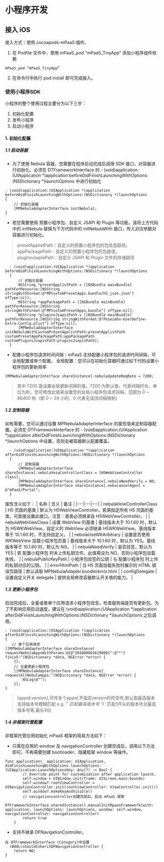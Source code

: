 # 小程序开发

## 接入 iOS

接入方式：使用 cocoapods-mPaaS 插件。
1. 在 Podfile 文件中，使用 mPaaS_pod "mPaaS_TinyApp" 添加小程序组件依赖

```
mPaaS_pod “mPaaS_TinyApp”
```

2. 在命令行中执行 pod install 即可完成接入。

### 使用小程序SDK
小程序的整个使用过程主要分为以下三步：
1. 初始化配置
2. 发布小程序
3. 启动小程序

#### 1. 初始化配置
##### 1.1 启动容器

- 为了使用 Nebula 容器，您需要在程序启动完成后调用 SDK 接口，对容器进行初始化。必须在 DTFrameworkInterface 的 - (void)application:(UIApplication *)application beforeDidFinishLaunchingWithOptions:(NSDictionary *)launchOptions 中进行初始化

```
- (void)application:(UIApplication *)application beforeDidFinishLaunchingWithOptions:(NSDictionary *)launchOptions
{
    // 初始化容器
    [MPNebulaAdapterInterface initNebula];
}
```
- 若您需要使用 预置小程序包、自定义 JSAPI 和 Plugin 等功能，请将上方代码中的 initNebula 替换为下方代码中的 initNebulaWith 接口，传入对应参数对容器进行初始化。

> presetApplistPath：自定义的预置小程序包的包信息路径。<br>
> appPackagePath：自定义的预置小程序包的包路径。<br>
> pluginsJsapisPath：自定义 JSAPI 和 Plugin 文件的存储路径


```
  - (void)application:(UIApplication *)application beforeDidFinishLaunchingWithOptions:(NSDictionary *)launchOptions
  {
      // 初始化容器
      NSString *presetApplistPath = [[NSBundle mainBundle] pathForResource:[NSString stringWithFormat:@"MPCustomPresetApps.bundle/h5_json.json"] ofType:nil];
      NSString *appPackagePath = [[NSBundle mainBundle] pathForResource:[NSString stringWithFormat:@"MPCustomPresetApps.bundle"] ofType:nil];
      NSString *pluginsJsapisPath = [[NSBundle mainBundle] pathForResource:[NSString stringWithFormat:@"Poseidon-UserDefine-Extra-Config.plist"] ofType:nil];
      [MPNebulaAdapterInterface initNebulaWithCustomPresetApplistPath:presetApplistPath customPresetAppPackagePath:appPackagePath customPluginsJsapisPath:pluginsJsapisPath];
  }
```
- 配置小程序包请求时间间隔：mPaaS 支持配置小程序包的请求时间间隔，可全局配置或单个配置。
全局配置：您可以在初始化容器时通过如下代码设置⼩程序包的更新频率

```
[MPNebulaAdapterInterface shareInstance].nebulaUpdateReqRate = 7200;
```
> 其中 7200 是设置全局更新间隔的值，7200 为默认值，代表间隔时长，单位为秒，您可修改此值来设置您的全局小程序包请求间隔，范围为 0 ~ 86400 秒（即 0 ~ 24 小时，0 代表无请求间隔限制）

##### 1.2 定制容器
如有需要，您可以通过设置 MPNebulaAdapterInterface 的属性值来定制容器配置。必须在 DTFrameworkInterface 的 - (void)application:(UIApplication *)application afterDidFinishLaunchingWithOptions:(NSDictionary *)launchOptions 中设置，否则会被容器默认配置覆盖。

```
  - (void)application:(UIApplication *)application afterDidFinishLaunchingWithOptions:(NSDictionary *)launchOptions
  {
      // 定制容器
      [MPNebulaAdapterInterface shareInstance].nebulaVeiwControllerClass = [H5WebViewController class];
      [MPNebulaAdapterInterface shareInstance].nebulaNeedVerify = NO;
      [MPNebulaAdapterInterface shareInstance].nebulaUserAgent = @"mPaaS/Portal";
  }
```
属性含义如下：
| 名称  | 含义  | 备注  |
|---|---|---|
| nebulaVeiwControllerClass  | H5 页面的基类  | 默认为 H5WebViewController。若需指定所有 H5 页面的基类，可直接设置此接口。注意：基类必须继承自 H5WebViewController。  |
| nebulaWebViewClass  | 设置 WebView 的基类  | 基线版本大于 10.1.60 时，默认为 H5WKWebView。自定义的 WebView 必须继承 H5WKWebView。基线版本等于 10.1.60 时，不支持自定义。  |
|  nebulaUseWKArbitrary |  设置是否使用 WKWebView 加载小程序包页面 | 基线版本大于 10.1.60 时，默认为 YES。基线版本等于 10.1.60 时，默认为 NO。  |
| nebulaNeedVerify  | 是否验签，默认为 YES  |  若 配置小程序包 时未上传私钥文件，此值需设为 NO，否则小程序包加载失败。 |
| nebulaPublicKeyPath  |  小程序包验签的公钥 |  与 配置小程序包 时上传的私钥对应的公钥。 |
|  errorHtmlPath |  当 H5 页面加载失败时展示的 HTML 错误页路径 | 默认读取 MPNebulaAdapter.bundle/error.html  |
| configDelegate  | 设置自定义开关 delegate  | 提供全局修改容器默认开关值的能力。  |

##### 1.3 更新小程序包
启动完成后，全量或者单个应用请求小程序包信息，检查服务端是否有更新包。为了不影响应用启动速度，建议在 (void)application:(UIApplication \*)application afterDidFinishLaunchingWithOptions:(NSDictionary \*)launchOptions 之后调用。

```
- (void)application:(UIApplication *)application afterDidFinishLaunchingWithOptions:(NSDictionary *)launchOptions
{
   // 单个应用请求
[[MPNebulaAdapterInterface shareInstance] requestNebulaAppsWithParams:@{@"2018080616290001":@"*"} finish:^(NSDictionary *data, NSError *error) {
    }];
    // 全量更新小程序包
    [[MPNebulaAdapterInterface shareInstance] requestAllNebulaApps:^(NSDictionary *data, NSError *error) {
        NSLog(@"");
    }];
}
```

> {appid:version},可传多个appid,不指定version时传空传,默认取最高版本 <br>
 支持版本号模糊匹配 e.g. '*' 匹配最高版本号 '1.*' 匹配1开头的版本号总最高版本号等,最长4位

##### 1.4 非框架托管配置

非框架托管应用初始化 mPaaS 框架的简易方法如下：
- 只需在应用的 window 及 navigationController 创建完成后，调用以下方法即可，不再需要创建 bootloader、隐藏框架 window 等操作。


```
func application(_ application: UIApplication, didFinishLaunchingWithOptions launchOptions: [UIApplication.LaunchOptionsKey: Any]?) -> Bool {
        // Override point for customization after application launch.
        self.window = UIWindow.init(frame: UIScreen.main.bounds)
        self.window?.rootViewController = UINavigationController.init(rootViewController: ViewController.init())
        self.window?.makeKeyAndVisible()
        // navigationcontroller创建完成后，启动 mPaaS 框架
        DTFrameworkInterface.sharedInstance().manualInitMpaasFramework(with: application, launchOptions: launchOptions, window: self.window, navigationController: navigationController)
        return true
    }

```
- 支持不继承 DFNavigationController。

```
在 DTFrameworkInterface (Category)中设置
- (BOOL)shouldInheritDFNavigationController {
    return NO;
}
```
